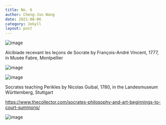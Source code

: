 ```yaml
---
title: No. 6
author: Cheng-Jun Wang
date: 2021-08-06
category: Jekyll
layout: post
---
```


![image](https://user-images.githubusercontent.com/543384/131060291-f84060a5-0b85-4b08-bf4d-bd99d9476e78.png)

Alcibiade recevant les leçons de Socrate by François-André Vincent, 1777, in Musée Fabre, Montpellier

![image](https://user-images.githubusercontent.com/543384/131337750-592e1740-5a7b-4cbc-9800-6f647b859a12.png)



![image](https://user-images.githubusercontent.com/543384/131060408-0fa4837d-b8e2-4f36-977c-95d17853e6cc.png)

Socrates teaching Perikles by Nicolas Guibal, 1780, in the Landesmuseum Württemberg, Stuttgart


https://www.thecollector.com/socrates-philosophy-and-art-beginnings-to-court-summons/

![image](https://user-images.githubusercontent.com/543384/131337818-af5cdfe2-b6cc-475a-9349-49103b541760.png)



